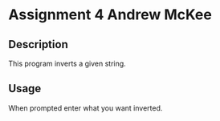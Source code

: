 # Assignment 4 Andrew McKee

## Description

This program inverts a given string.

## Usage

When prompted enter what you want inverted.
